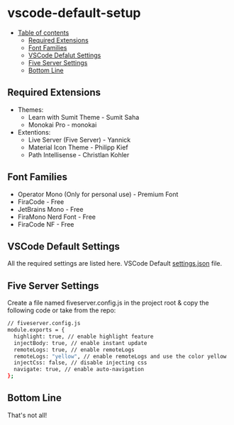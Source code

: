 # vscode-default-setup

- [Table of contents](#)
  - [Required Extensions](#required-extensions)
  - [Font Families](#font-families)
  - [VSCode Defalut Settings](#vscode-default-settings)
  - [Five Server Settings](#five-server-settings)
  - [Bottom Line](#bottom-line)

## Required Extensions
- Themes:
  - Learn with Sumit Theme - Sumit Saha
  - Monokai Pro - monokai
- Extentions:
  - Live Server (Five Server) - Yannick
  - Material Icon Theme - Philipp Kief
  - Path Intellisense - Christlan Kohler

## Font Families
- Operator Mono (Only for personal use) - Premium Font
- FiraCode - Free
- JetBrains Mono - Free
- FiraMono Nerd Font - Free
- FiraCode NF - Free

## VSCode Default Settings
All the required settings are listed here. VSCode Default [settings.json]('./settings.json') file.

## Five Server Settings
Create a file named fiveserver.config.js in the project root & copy the following code or take from the repo:
```sh
// fiveserver.config.js
module.exports = {
  highlight: true, // enable highlight feature
  injectBody: true, // enable instant update
  remoteLogs: true, // enable remoteLogs
  remoteLogs: "yellow", // enable remoteLogs and use the color yellow
  injectCss: false, // disable injecting css
  navigate: true, // enable auto-navigation
};
```

## Bottom Line
That's not all!